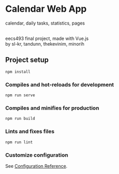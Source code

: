 # Calendar Web App
calendar, daily tasks, statistics, pages <br /> <br />

eecs493 final project, made with Vue.js <br />
by sl-kr, tandunn, thekevinim, minorih

## Project setup
```
npm install
```

### Compiles and hot-reloads for development
```
npm run serve
```

### Compiles and minifies for production
```
npm run build
```

### Lints and fixes files
```
npm run lint
```

### Customize configuration
See [Configuration Reference](https://cli.vuejs.org/config/).
